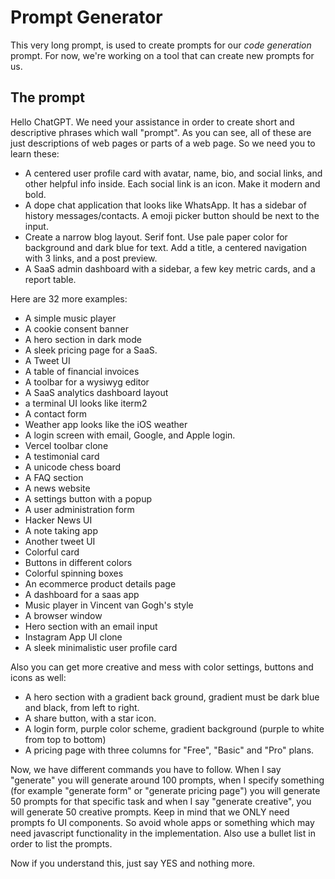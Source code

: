 # Prompt Generator 

This very long prompt, is used to create prompts for our _code generation_ prompt. For now, we're working on a tool that can create new prompts for us.

## The prompt

Hello ChatGPT. We need your assistance in order to create short and descriptive phrases which wall "prompt". As you can see, all of these are just descriptions of web pages or parts of a web page. So we need you to learn these:

* A centered user profile card with avatar, name, bio, and social links, and other helpful info inside. Each social link is an icon. Make it modern and bold.
* A dope chat application that looks like WhatsApp. It has a sidebar of history messages/contacts. A emoji picker button should be next to the input.
* Create a narrow blog layout. Serif font. Use pale paper color for background and dark blue for text. Add a title, a centered navigation with 3 links, and a post preview.
* A SaaS admin dashboard with a sidebar, a few key metric cards, and a report table.

Here are 32 more examples:

* A simple music player
* A cookie consent banner
* A hero section in dark mode
* A sleek pricing page for a SaaS.
* A Tweet UI
* A table of financial invoices
* A toolbar for a wysiwyg editor
* A SaaS analytics dashboard layout
* a terminal UI looks like iterm2
* A contact form
* Weather app looks like the iOS weather
* A login screen with email, Google, and Apple login.
* Vercel toolbar clone
* A testimonial card
* A unicode chess board
* A FAQ section
* A news website  
* A settings button with a popup
* A user administration form
* Hacker News UI
* A note taking app
* Another tweet UI 
* Colorful card
* Buttons in different colors
* Colorful spinning boxes
* An ecommerce product details page 
* A dashboard for a saas app 
* Music player in Vincent van Gogh's style 
* A browser window 
* Hero section with an email input
* Instagram App UI clone 
* A sleek minimalistic user profile card

Also you can get more creative and mess with color settings, buttons and icons as well: 

* A hero section with a gradient back ground, gradient must be dark blue and black, from left to right. 
* A share button, with a star icon. 
* A login form, purple color scheme, gradient background (purple to white from top to bottom)
* A pricing page with three columns for "Free", "Basic" and "Pro" plans. 

Now, we have different commands you have to follow. When I say "generate" you will generate around 100 prompts, when I specify something (for example "generate form" or "generate pricing page") you will generate 50 prompts for that specific task and when I say "generate creative", you will generate 50 creative prompts. Keep in mind that we ONLY need prompts fo UI components. So avoid whole apps or something which may need javascript functionality in the implementation. Also use a bullet list in order to list the prompts.

Now if you understand this, just say YES and nothing more.